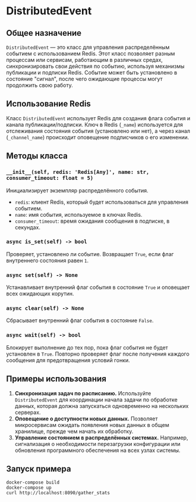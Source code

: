 # DistributedEvent

## Общее назначение

`DistributedEvent` — это класс для управления распределённым событием с использованием Redis. Этот класс позволяет
разным процессам или сервисам, работающим в различных средах, синхронизировать свои действия по событию, используя
механизмы публикации и подписки Redis. Событие может быть установлено в состояние "сигнал", после чего ожидающие
процессы могут продолжить свою работу.

## Использование Redis

Класс `DistributedEvent` использует Redis для создания флага события и канала публикации/подписки. Ключ в
Redis (`_name`) используется для отслеживания состояния события (установлено или нет), а через канал (`_channel_name`)
происходит оповещение подписчиков о его изменении.

## Методы класса

### `__init__(self, redis: 'Redis[Any]', name: str, consumer_timeout: float = 5)`

Инициализирует экземпляр распределённого события.

- `redis`: клиент Redis, который будет использоваться для управления событием.
- `name`: имя события, используемое в ключах Redis.
- `consumer_timeout`: время ожидания сообщения в подписке, в секундах.

### `async is_set(self) -> bool`

Проверяет, установлено ли событие. Возвращает `True`, если флаг внутреннего состояния равен `1`.

### `async set(self) -> None`

Устанавливает внутренний флаг события в состояние `True` и оповещает всех ожидающих корутин.

### `async clear(self) -> None`

Сбрасывает внутренний флаг события в состояние `False`.

### `async wait(self) -> bool`

Блокирует выполнение до тех пор, пока флаг события не будет установлен в `True`. Повторно проверяет флаг после получения
каждого сообщения для предотвращения условий гонки.

## Примеры использования

1. **Синхронизация задач по расписанию.** Используйте `DistributedEvent` для координации начала задачи по обработке
   данных, которая должна запускаться одновременно на нескольких серверах.
2. **Оповещение о доступности новых данных.** Позволяет микросервисам ожидать появления новых данных в общем хранилище,
   прежде чем начать их обработку.
3. **Управление состоянием в распределённых системах.** Например, сигнализация о необходимости перезагрузки конфигурации
   или обновления программного обеспечения на всех узлах системы.

## Запуск примера

```
docker-compose build
docker-compose up
curl http://localhost:8090/gather_stats
```
